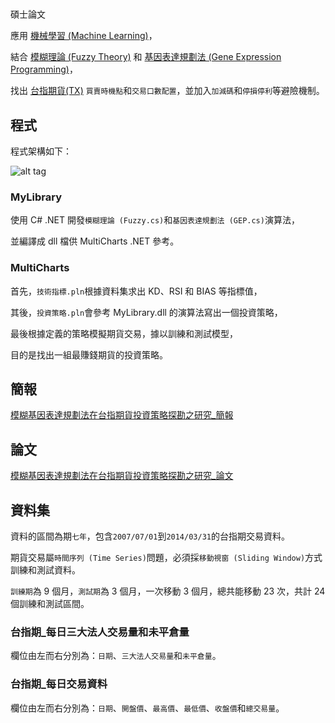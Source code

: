 #
碩士論文

應用 [機械學習 \(Machine Learning\)](https://zh.wikipedia.org/wiki/机器学习)，

結合 [模糊理論 \(Fuzzy Theory\)](http://wiki.mbalib.com/zh-tw/模糊理论) 和 [基因表達規劃法 \(Gene Expression Programming\)](https://en.wikipedia.org/wiki/Gene_expression_programming)，

找出 [台指期貨\(TX\)](http://www.taifex.com.tw/chinese/2/TX.asp) `買賣時機點`和`交易口數配置`，並加入`加減碼`和`停損停利`等避險機制。

## 程式

程式架構如下：

![alt tag](https://raw.githubusercontent.com/bobtai/thesis/master/程式/architecture.png)

### MyLibrary

使用 C\# .NET 開發`模糊理論 (Fuzzy.cs)`和`基因表達規劃法 (GEP.cs)`演算法，

並編譯成 dll 檔供 MultiCharts .NET 參考。

### MultiCharts

首先，`技術指標.pln`根據資料集求出 KD、RSI 和 BIAS 等指標值，

其後，`投資策略.pln`會參考 MyLibrary.dll 的演算法寫出一個投資策略，

最後根據定義的策略模擬期貨交易，據以訓練和測試模型，

目的是找出一組最賺錢期貨的投資策略。

## 簡報

[模糊基因表達規劃法在台指期貨投資策略探勘之研究\_簡報](https://github.com/bobtai/thesis/blob/master/簡報/模糊基因表達規劃法在台指期貨投資策略探勘之研究.pdf)

## 論文

[模糊基因表達規劃法在台指期貨投資策略探勘之研究\_論文](https://github.com/bobtai/thesis/blob/master/論文/模糊基因表達規劃法在台指期貨投資策略探勘之研究.pdf)

## 資料集

資料的區間為期`七年`，包含`2007/07/01`到`2014/03/31`的台指期交易資料。

期貨交易屬`時間序列 (Time Series)`問題，必須採`移動視窗 (Sliding Window)`方式訓練和測試資料。

`訓練期`為 9 個月，`測試期`為 3 個月，一次移動 3 個月，總共能移動 23 次，共計 24 個訓練和測試區間。

### 台指期\_每日三大法人交易量和未平倉量

欄位由左而右分別為：`日期`、`三大法人交易量`和`未平倉量`。

### 台指期\_每日交易資料

欄位由左而右分別為：`日期`、`開盤價`、`最高價`、`最低價`、`收盤價`和`總交易量`。

